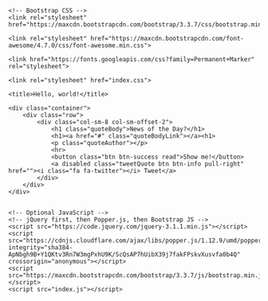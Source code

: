 <!doctype html>
<html lang="en">
  <head>
    <!-- Required meta tags -->
    <meta charset="utf-8">
    <meta name="viewport" content="width=device-width, initial-scale=1, shrink-to-fit=no">

    <!-- Bootstrap CSS --> 
    <link rel="stylesheet" href="https://maxcdn.bootstrapcdn.com/bootstrap/3.3.7/css/bootstrap.min.css">

    <link rel="stylesheet" href="https://maxcdn.bootstrapcdn.com/font-awesome/4.7.0/css/font-awesome.min.css">

    <link href="https://fonts.googleapis.com/css?family=Permanent+Marker" rel="stylesheet">

    <link rel="stylesheet" href="index.css">

    <title>Hello, world!</title>
  </head>
  <body>

    <div class="container">
        <div class="row">
            <div class="col-sm-8 col-sm-offset-2">
                <h1 class="quoteBody">News of the Day?</h1>
                <h1><a href="#" class="quoteBodyLink"></a><h1>
                <p class="quoteAuthor"></p>
                <hr>
                <button class="btn btn-success read">Show me!</button>
                <a disabled class="tweetQuote btn btn-info pull-right" href=""><i class="fa fa-twitter"></i> Tweet</a>
            </div>
        </div>
    </div>
  

    <!-- Optional JavaScript -->
    <!-- jQuery first, then Popper.js, then Bootstrap JS -->
    <script src="https://code.jquery.com/jquery-3.1.1.min.js"></script>
    <script src="https://cdnjs.cloudflare.com/ajax/libs/popper.js/1.12.9/umd/popper.min.js" integrity="sha384-ApNbgh9B+Y1QKtv3Rn7W3mgPxhU9K/ScQsAP7hUibX39j7fakFPskvXusvfa0b4Q" crossorigin="anonymous"></script>
    <script src="https://maxcdn.bootstrapcdn.com/bootstrap/3.3.7/js/bootstrap.min.js"></script>
    <script src="index.js"></script>
  </body>
</html>
